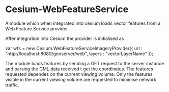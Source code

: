 # Cesium-WebFeatureService
A module which when integrated into cesium loads vector features from a Web Feature Service provider


After integration into Cesium the provider is initialised as 

var wfs = new Cesium.WebFeatureServiceImageryProvider({
  url : "http://localhost:8080/geoserver/web",
  layers : "vectorLayerName"
});

The module loads features by sending a GET request to the server instance and parsing the GML data received t
get the coordinates.
The features requested dependes on the current viewing volume. Only the features visible in the current viewing
volume are requested to minimise network traffic.


